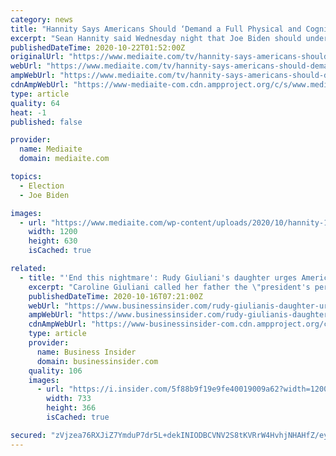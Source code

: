 ```yaml
---
category: news
title: "Hannity Says Americans Should ‘Demand a Full Physical and Cognitive Assessment’ of Joe Biden"
excerpt: "Sean Hannity said Wednesday night that Joe Biden should undergo a \"full physical and cognitive assessment,\" raising questions about his cognitive abilities ahead of the final presidential de"
publishedDateTime: 2020-10-22T01:52:00Z
originalUrl: "https://www.mediaite.com/tv/hannity-says-americans-should-demand-a-full-physical-and-cognitive-assessment-of-joe-biden/"
webUrl: "https://www.mediaite.com/tv/hannity-says-americans-should-demand-a-full-physical-and-cognitive-assessment-of-joe-biden/"
ampWebUrl: "https://www.mediaite.com/tv/hannity-says-americans-should-demand-a-full-physical-and-cognitive-assessment-of-joe-biden/amp/"
cdnAmpWebUrl: "https://www-mediaite-com.cdn.ampproject.org/c/s/www.mediaite.com/tv/hannity-says-americans-should-demand-a-full-physical-and-cognitive-assessment-of-joe-biden/amp/"
type: article
quality: 64
heat: -1
published: false

provider:
  name: Mediaite
  domain: mediaite.com

topics:
  - Election
  - Joe Biden

images:
  - url: "https://www.mediaite.com/wp-content/uploads/2020/10/hannity-1.jpg"
    width: 1200
    height: 630
    isCached: true

related:
  - title: "'End this nightmare': Rudy Giuliani's daughter urges Americans to vote for Joe Biden in Vanity Fair editorial"
    excerpt: "Caroline Giuliani called her father the \"president's personal bulldog,\" and described Trump's time in the White House as a \"reign of terror.\""
    publishedDateTime: 2020-10-16T07:21:00Z
    webUrl: "https://www.businessinsider.com/rudy-giulianis-daughter-urges-americans-to-vote-for-biden-2020-10"
    ampWebUrl: "https://www.businessinsider.com/rudy-giulianis-daughter-urges-americans-to-vote-for-biden-2020-10?amp"
    cdnAmpWebUrl: "https://www-businessinsider-com.cdn.ampproject.org/c/s/www.businessinsider.com/rudy-giulianis-daughter-urges-americans-to-vote-for-biden-2020-10?amp"
    type: article
    provider:
      name: Business Insider
      domain: businessinsider.com
    quality: 106
    images:
      - url: "https://i.insider.com/5f88b9f19e9fe40019009a62?width=1200&format=jpeg"
        width: 733
        height: 366
        isCached: true

secured: "zVjzea76RXJiZ7YmduP7dr5L+dekINIODBCVNV2S8tKVRrW4HvhjNHAHfZ/eyzeDhnhLdvJP5Z3Pe1kv46ef1CHdyTMjIrrVNFMUFmslWlGl+6oPNVoC+uvX8CXEv7gMEkOapR+X1KwCVvuJCUmUjEwV73MTjjHsHVp5ESKSnyvKEht9MHDUn9C9g4EyjtqjqzHHb83YoSCnMH8kbYjOfXxZMQqS63N7fWVZqaMhyCQ4UN4YnflVZfGVCe5N/P/mHwOdP7VRWV1VHLr4NW3cx+uxnKUilfaRLKd8vGdYkXQd7jbXlrAaQdAJYUDkRNfgkRQJUEj9vj35tvj9jpWuNcvJAMzca3esZtseMfuhTOA=;uhDJHGeiKm3s6BxcCrjI4Q=="
---
```


